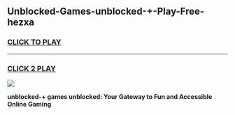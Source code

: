 
## Unblocked-Games-unblocked-+-Play-Free-hezxa
<h3>
<a href="https://premium76.site?title=unblocked-+&ref=21A">CLICK TO PLAY</a></h3>
<hr>

<h3>
<a href="https://premium76.site?title=unblocked-+&ref=21A">CLICK 2 PLAY</a>
  
</h3>

<a href="https://premium76.site?title=unblocked-+&ref=21A"><img src="https://clearcache.store/games.png"></a>


**unblocked-+ games unblocked: Your Gateway to Fun and Accessible Online Gaming**
